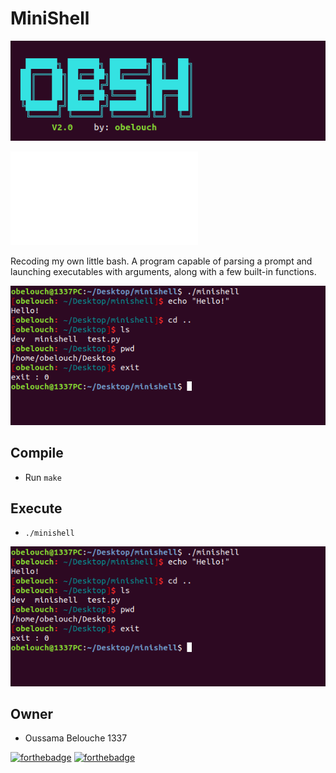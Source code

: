 # MiniShell
![obsh](ressources/obsh.png)

![Subject](ressources/minishell.pdf)

Recoding my own little bash. A program capable of parsing a prompt and launching executables with arguments, along with a few built-in functions.

![minishell](ressources/minishell.png)

## Compile
- Run `make`

## Execute
- `./minishell`

![minishell](ressources/minishell.png)

## Owner
- Oussama Belouche 1337


[![forthebadge](https://forthebadge.com/images/badges/made-with-c.svg)](https://forthebadge.com)
[![forthebadge](https://forthebadge.com/images/badges/contains-17-coffee-cups.svg)](https://forthebadge.com)

